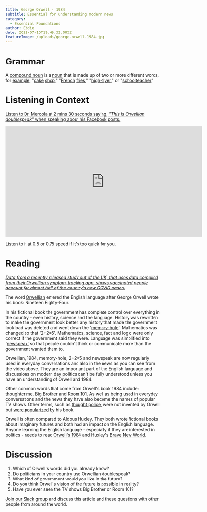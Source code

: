 ```yaml
---
title: George Orwell - 1984
subtitle: Essential for understanding modern news
category:
  - Essential Foundations
author: Eddie
date: 2021-07-15T19:49:32.005Z
featureImage: /uploads/george-orwell-1984.jpg
---
```

# Grammar

A [compound noun](https://dictionary.cambridge.org/us/dictionary/english/compound-noun) is a [noun](https://dictionary.cambridge.org/us/dictionary/english/noun "noun") that is made up of two or more different words, for [example](https://dictionary.cambridge.org/us/dictionary/english/example "example"), "[cake](https://dictionary.cambridge.org/us/dictionary/english/cake "cake") [shop](https://dictionary.cambridge.org/us/dictionary/english/shop "shop")," "[French](https://dictionary.cambridge.org/us/dictionary/english/french "French") [fries](https://dictionary.cambridge.org/us/dictionary/english/fries "fries")," "[high-flyer](https://dictionary.cambridge.org/us/dictionary/english/high-flyer "high-flyer")," or "[schoolteacher](https://dictionary.cambridge.org/us/dictionary/english/schoolteacher "schoolteacher")"

# Listening in Context

[Listen to Dr. Mercola at 2 mins 30 seconds saying, *"This is Orwellian doublespeak"* when speaking about his Facebook posts. ](https://rumble.com/vjy32e-the-biden-administration-is-promoting-digital-death.html)

<iframe class="rumble" width="640" height="360" src="https://rumble.com/embed/vhbwx4/?pub=4" frameborder="0" allowfullscreen></iframe>



Listen to it at 0.5 or 0.75 speed if it's too quick for you.

# Reading

*[<!--StartFragment-->](https://www.thegatewaypundit.com/2021/07/new-uk-study-people-vaccinated-make-47-new-covid-cases/)*

*[Data from a recently released study out of the UK, that uses data compiled from their Orwellian symptom-tracking app, shows vaccinated people account for almost half of the country’s new COVID cases.](https://www.thegatewaypundit.com/2021/07/new-uk-study-people-vaccinated-make-47-new-covid-cases/)*

*[<!--EndFragment-->](https://www.thegatewaypundit.com/2021/07/new-uk-study-people-vaccinated-make-47-new-covid-cases/)*

The word [Orwellian](https://www.macmillandictionary.com/dictionary/british/orwellian) entered the English language after George Orwell wrote his book: Nineteen Eighty-Four.

In his fictional book the government has complete control over everything in the country - even history, science and the language. History was rewritten to make the government look better, any history that made the government look bad was deleted and went down the '[memory-hole](https://www.macmillandictionary.com/us/dictionary/american/memory-hole)'. Mathematics was changed so that '2+2=5'. Mathematics, science, fact and logic were only correct if the government said they were. Language was simplified into '[newspeak'](https://www.macmillandictionary.com/dictionary/british/newspeak) so that people couldn't think or communicate more than the government wanted them to.

Orwellian, 1984, memory-hole, 2+2=5 and newspeak are now regularly used in everyday conversations and also in the news as you can see from the video above. They are an important part of the English language and discussions on modern day politics can't be fully understood unless you have an understanding of Orwell and 1984.

Other common words that come from Orwell's book 1984 include: [thoughtcrime](https://www.lexico.com/en/definition/thoughtcrime),  [Big Brother](https://www.macmillandictionary.com/dictionary/british/big-brother) and [Room 101](https://en.wikipedia.org/wiki/Room_101_(game_show)). As well as being used in everyday conversations and the news they have also become the names of popular TV shows. Other terms, such as [thought police](https://www.macmillandictionary.com/dictionary/british/thought-police), were not invented by Orwell but [were popularized](https://en.wikipedia.org/wiki/Thought_Police) by his book.

Orwell is often compared to Aldous Huxley. They both wrote fictional books about imaginary futures and both had an impact on the English language. Anyone learning the English language - especially if they are interested in politics - needs to read [Orwell's 1984](https://www.pearson.co.jp/en/catalog/product.php?item=404081&cat=005) and Huxley's [Brave New World](https://www.pearson.co.jp/en/catalog/product.php?item=406007).

# Discussion

1. Which of Orwell's words did you already know?
2. Do politicians in your country use Orwellian doublespeak?
3. What kind of government would you like in the future?
4. Do you think Orwell's vision of the future is possible in reality?
5. Have you ever seen the TV shows Big Brother or Room 101?

[Join our Slack group](https://join.slack.com/t/essential-english/shared_invite/zt-stozzkc3-BacHatpqgrT3b0ilvdDqGQ) and discuss this article and these questions with other people from around the world.